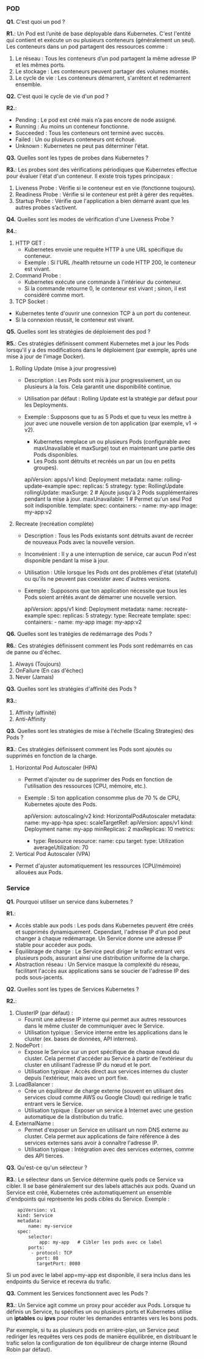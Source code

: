 ### POD
**Q1.** C'est quoi un pod ?

**R1.**:
Un Pod est l’unité de base déployable dans Kubernetes. C'est l'entité qui contient et exécute un ou plusieurs conteneurs (généralement un seul). Les conteneurs dans un pod partagent des ressources comme :

1. Le réseau : Tous les conteneurs d’un pod partagent la même adresse IP et les mêmes ports.
2. Le stockage : Les conteneurs peuvent partager des volumes montés.
3. Le cycle de vie : Les conteneurs démarrent, s'arrêtent et redémarrent ensemble.

**Q2.** C'est quoi le cycle de vie d'un pod ?

**R2.**:
- Pending : Le pod est créé mais n’a pas encore de node assigné.
- Running : Au moins un conteneur fonctionne.
- Succeeded : Tous les conteneurs ont terminé avec succès.
- Failed : Un ou plusieurs conteneurs ont échoué.
- Unknown : Kubernetes ne peut pas déterminer l'état.

**Q3.** Quelles sont les types de probes dans Kubernetes ?

**R3.**:
Les probes sont des vérifications périodiques que Kubernetes effectue pour évaluer l'état d'un conteneur. Il existe trois types principaux :

1. Liveness Probe : Vérifie si le conteneur est en vie (fonctionne toujours).
2. Readiness Probe : Vérifie si le conteneur est prêt à gérer des requêtes.
3. Startup Probe : Vérifie que l'application a bien démarré avant que les autres probes s’activent.


**Q4.** Quelles sont les modes de vérification d'une Liveness Probe ?

**R4.**:
1. HTTP GET :
    - Kubernetes envoie une requête HTTP à une URL spécifique du conteneur.
    - Exemple : Si l'URL /health retourne un code HTTP 200, le conteneur est vivant.
2. Command Probe :
    - Kubernetes exécute une commande à l'intérieur du conteneur.
    - Si la commande retourne 0, le conteneur est vivant ; sinon, il est considéré comme mort.
3. TCP Socket :
- Kubernetes tente d'ouvrir une connexion TCP à un port du conteneur.
- Si la connexion réussit, le conteneur est vivant.

**Q5.** Quelles sont les stratégies de déploiement des pod ?

**R5.**:
Ces stratégies définissent comment Kubernetes met à jour les Pods lorsqu'il y a des modifications dans le déploiement (par exemple, après une mise à jour de l'image Docker).
1. Rolling Update (mise à jour progressive)
    - Description : Les Pods sont mis à jour progressivement, un ou plusieurs à la fois. Cela garantit une disponibilité continue.
    - Utilisation par défaut : Rolling Update est la stratégie par défaut pour les Deployments.
    - Exemple :
      Supposons que tu as 5 Pods et que tu veux les mettre à jour avec une nouvelle version de ton application (par exemple, v1 → v2).
        - Kubernetes remplace un ou plusieurs Pods (configurable avec maxUnavailable et maxSurge) tout en maintenant une partie des Pods disponibles.
        - Les Pods sont détruits et recréés un par un (ou en petits groupes).


        apiVersion: apps/v1
        kind: Deployment
        metadata:
            name: rolling-update-example
        spec:
            replicas: 5
            strategy:
                type: RollingUpdate
                 rollingUpdate:
                    maxSurge: 2          # Ajoute jusqu'à 2 Pods supplémentaires pendant la mise à jour.
                    maxUnavailable: 1    # Permet qu'un seul Pod soit indisponible.
            template:
                spec:
                 containers:
                 - name: my-app
        image: my-app:v2

2. Recreate (recréation complète)
    - Description : Tous les Pods existants sont détruits avant de recréer de nouveaux Pods avec la nouvelle version.
    - Inconvénient : Il y a une interruption de service, car aucun Pod n'est disponible pendant la mise à jour.
    - Utilisation : Utile lorsque les Pods ont des problèmes d'état (stateful) ou qu'ils ne peuvent pas coexister avec d'autres versions.
    - Exemple :
      Supposons que ton application nécessite que tous les Pods soient arrêtés avant de démarrer une nouvelle version.


        apiVersion: apps/v1
        kind: Deployment
        metadata:
            name: recreate-example
        spec:
            replicas: 5
            strategy:
                type: Recreate
            template:
                spec:
                 containers:
                - name: my-app
                image: my-app:v2


**Q6.** Quelles sont les tratégies de redémarrage des Pods ?

**R6.**:
Ces stratégies définissent comment les Pods sont redémarrés en cas de panne ou d'échec.
1. Always (Toujours)
2. OnFailure (En cas d'échec)
3. Never (Jamais)

**Q3.** Quelles sont les stratégies d'affinité des Pods ?

**R3.**:
1. Affinity (affinité)
2. Anti-Affinity


**Q3.** Quelles sont les stratégies de mise à l'échelle (Scaling Strategies) des Pods ?

**R3.**:
Ces stratégies définissent comment les Pods sont ajoutés ou supprimés en fonction de la charge.
1. Horizontal Pod Autoscaler (HPA)
    - Permet d'ajouter ou de supprimer des Pods en fonction de l'utilisation des ressources (CPU, mémoire, etc.).
    - Exemple :
      Si ton application consomme plus de 70 % de CPU, Kubernetes ajoute des Pods.


        apiVersion: autoscaling/v2
        kind: HorizontalPodAutoscaler
        metadata:
            name: my-app-hpa
        spec:
            scaleTargetRef:
                apiVersion: apps/v1
                kind: Deployment
                name: my-app
        minReplicas: 2
        maxReplicas: 10
        metrics:
        - type: Resource
          resource:
            name: cpu
            target:
             type: Utilization
             averageUtilization: 70
2. Vertical Pod Autoscaler (VPA)
- Permet d'ajuster automatiquement les ressources (CPU/mémoire) allouées aux Pods.
### Service

**Q1.** Pourquoi utiliser un service dans kubernetes ?

**R1.**:
- Accès stable aux pods : Les pods dans Kubernetes peuvent être créés et supprimés dynamiquement. Cependant, l'adresse IP d'un pod peut changer à chaque redémarrage. Un Service donne une adresse IP stable pour accéder aux pods.
- Équilibrage de charge : Le Service peut diriger le trafic entrant vers plusieurs pods, assurant ainsi une distribution uniforme de la charge.
- Abstraction réseau : Un Service masque la complexité du réseau, facilitant l'accès aux applications sans se soucier de l'adresse IP des pods sous-jacents.

**Q2.** Quelles sont les types de Services Kubernetes ?

**R2.**:
1. ClusterIP (par défaut) :
    - Fournit une adresse IP interne qui permet aux autres ressources dans le même cluster de communiquer avec le Service.
    - Utilisation typique : Service interne entre les applications dans le cluster (ex. bases de données, API internes).
2. NodePort :
    - Expose le Service sur un port spécifique de chaque nœud du cluster. Cela permet d'accéder au Service à partir de l'extérieur du cluster en utilisant l'adresse IP du nœud et le port.
    - Utilisation typique : Accès direct aux services internes du cluster depuis l'extérieur, mais avec un port fixe.
3. LoadBalancer :
    - Crée un équilibreur de charge externe (souvent en utilisant des services cloud comme AWS ou Google Cloud) qui redirige le trafic entrant vers le Service.
    - Utilisation typique : Exposer un service à Internet avec une gestion automatique de la distribution du trafic.
4. ExternalName  :
    - Permet d'exposer un Service en utilisant un nom DNS externe au cluster. Cela permet aux applications de faire référence à des services externes sans avoir à connaître l'adresse IP.
    - Utilisation typique : Intégration avec des services externes, comme des API tierces.


**Q3.** Qu'est-ce qu'un sélecteur ?

**R3.**:
Le sélecteur dans un Service détermine quels pods ce Service va cibler. Il se base généralement sur des labels attachés aux pods. Quand un Service est créé, Kubernetes crée automatiquement un ensemble d'endpoints qui représente les pods cibles du Service.
Exemple :

        apiVersion: v1
        kind: Service
        metadata:
            name: my-service
        spec:
            selector:
                app: my-app   # Cibler les pods avec ce label
            ports:
             - protocol: TCP
               port: 80
               targetPort: 8080

Si un pod avec le label app=my-app est disponible, il sera inclus dans les endpoints du Service et recevra du trafic.


**Q3.** Comment les Services fonctionnent avec les Pods ?

**R3.**:
Un Service agit comme un proxy pour accéder aux Pods. Lorsque tu définis un Service, tu spécifies un ou plusieurs ports et Kubernetes utilise un **iptables** ou **ipvs** pour router les demandes entrantes vers les bons pods.

Par exemple, si tu as plusieurs pods en arrière-plan, un Service peut rediriger les requêtes vers ces pods de manière équilibrée, en distribuant le trafic selon la configuration de ton équilibreur de charge interne (Round Robin par défaut).
